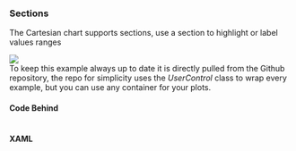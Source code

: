 <h3 class="important-tittle">Sections</h3>

<p>
    The Cartesian chart supports sections, use a section to highlight or label values ranges
</p>

<div class="text-center">
    <img src="/App/Examples/v1/Sections/Images/sections-bg.jpg" />
</div>

<div class="doc-alert">
    To keep this example always up to date it is directly pulled from the Github repository, the
    repo for simplicity uses the <i>UserControl</i> class to wrap every example, but you can use any
    container for your plots.
</div>

<h4>Code Behind</h4>

<pre class="prettyprint" url="https://raw.githubusercontent.com/beto-rodriguez/Live-Charts/master/Examples/Wpf/CartesianChart/Sections/SectionsExample.xaml.cs"></pre>

<h4>XAML</h4>

<pre class="prettyprint" url="https://raw.githubusercontent.com/beto-rodriguez/Live-Charts/master/Examples/Wpf/CartesianChart/Sections/SectionsExample.xaml"></pre>
